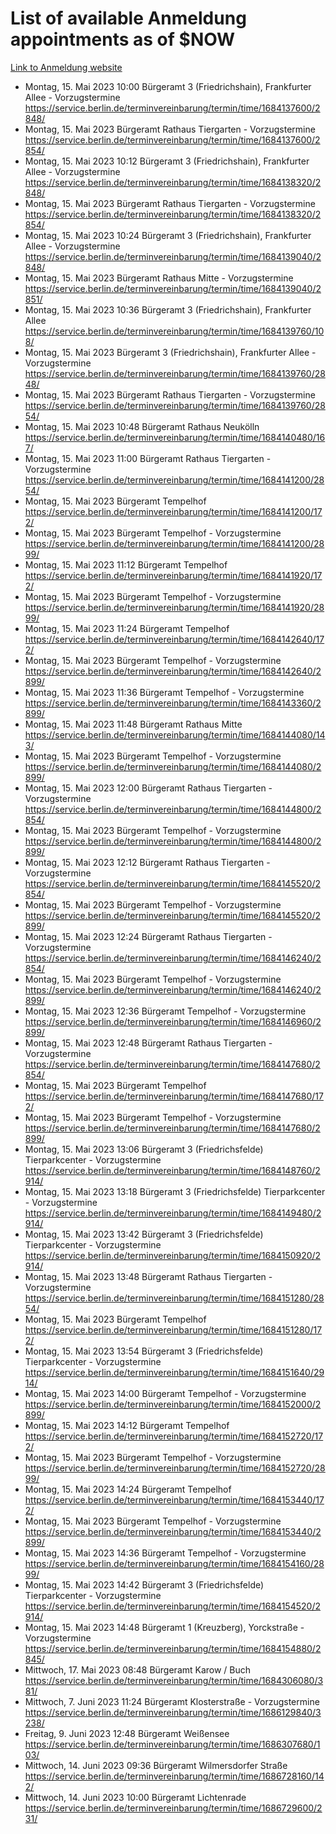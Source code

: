 # List of available Anmeldung appointments as of $NOW
[Link to Anmeldung website](https://service.berlin.de/terminvereinbarung/termin/tag.php?termin=1&anliegen[]=120686&dienstleisterlist=122210,122217,327316,122219,327312,122227,327314,122231,327346,122243,327348,122254,122252,329742,122260,329745,122262,329748,122271,327278,122273,327274,122277,327276,330436,122280,327294,122282,327290,122284,327292,122291,327270,122285,327266,122286,327264,122296,327268,150230,329760,122297,327286,122294,327284,122312,329763,122314,329775,122304,327330,122311,327334,122309,327332,317869,122281,327352,122279,329772,122283,122276,327324,122274,327326,122267,329766,122246,327318,122251,327320,122257,327322,122208,327298,122226,327300&herkunft=http%3A%2F%2Fservice.berlin.de%2Fdienstleistung%2F120686%2F)
- Montag, 15. Mai 2023 10:00 Bürgeramt 3 (Friedrichshain), Frankfurter Allee - Vorzugstermine https://service.berlin.de/terminvereinbarung/termin/time/1684137600/2848/
- Montag, 15. Mai 2023  Bürgeramt Rathaus Tiergarten - Vorzugstermine https://service.berlin.de/terminvereinbarung/termin/time/1684137600/2854/
- Montag, 15. Mai 2023 10:12 Bürgeramt 3 (Friedrichshain), Frankfurter Allee - Vorzugstermine https://service.berlin.de/terminvereinbarung/termin/time/1684138320/2848/
- Montag, 15. Mai 2023  Bürgeramt Rathaus Tiergarten - Vorzugstermine https://service.berlin.de/terminvereinbarung/termin/time/1684138320/2854/
- Montag, 15. Mai 2023 10:24 Bürgeramt 3 (Friedrichshain), Frankfurter Allee - Vorzugstermine https://service.berlin.de/terminvereinbarung/termin/time/1684139040/2848/
- Montag, 15. Mai 2023  Bürgeramt Rathaus Mitte - Vorzugstermine https://service.berlin.de/terminvereinbarung/termin/time/1684139040/2851/
- Montag, 15. Mai 2023 10:36 Bürgeramt 3 (Friedrichshain), Frankfurter Allee https://service.berlin.de/terminvereinbarung/termin/time/1684139760/108/
- Montag, 15. Mai 2023  Bürgeramt 3 (Friedrichshain), Frankfurter Allee - Vorzugstermine https://service.berlin.de/terminvereinbarung/termin/time/1684139760/2848/
- Montag, 15. Mai 2023  Bürgeramt Rathaus Tiergarten - Vorzugstermine https://service.berlin.de/terminvereinbarung/termin/time/1684139760/2854/
- Montag, 15. Mai 2023 10:48 Bürgeramt Rathaus Neukölln https://service.berlin.de/terminvereinbarung/termin/time/1684140480/167/
- Montag, 15. Mai 2023 11:00 Bürgeramt Rathaus Tiergarten - Vorzugstermine https://service.berlin.de/terminvereinbarung/termin/time/1684141200/2854/
- Montag, 15. Mai 2023  Bürgeramt Tempelhof https://service.berlin.de/terminvereinbarung/termin/time/1684141200/172/
- Montag, 15. Mai 2023  Bürgeramt Tempelhof - Vorzugstermine https://service.berlin.de/terminvereinbarung/termin/time/1684141200/2899/
- Montag, 15. Mai 2023 11:12 Bürgeramt Tempelhof https://service.berlin.de/terminvereinbarung/termin/time/1684141920/172/
- Montag, 15. Mai 2023  Bürgeramt Tempelhof - Vorzugstermine https://service.berlin.de/terminvereinbarung/termin/time/1684141920/2899/
- Montag, 15. Mai 2023 11:24 Bürgeramt Tempelhof https://service.berlin.de/terminvereinbarung/termin/time/1684142640/172/
- Montag, 15. Mai 2023  Bürgeramt Tempelhof - Vorzugstermine https://service.berlin.de/terminvereinbarung/termin/time/1684142640/2899/
- Montag, 15. Mai 2023 11:36 Bürgeramt Tempelhof - Vorzugstermine https://service.berlin.de/terminvereinbarung/termin/time/1684143360/2899/
- Montag, 15. Mai 2023 11:48 Bürgeramt Rathaus Mitte https://service.berlin.de/terminvereinbarung/termin/time/1684144080/143/
- Montag, 15. Mai 2023  Bürgeramt Tempelhof - Vorzugstermine https://service.berlin.de/terminvereinbarung/termin/time/1684144080/2899/
- Montag, 15. Mai 2023 12:00 Bürgeramt Rathaus Tiergarten - Vorzugstermine https://service.berlin.de/terminvereinbarung/termin/time/1684144800/2854/
- Montag, 15. Mai 2023  Bürgeramt Tempelhof - Vorzugstermine https://service.berlin.de/terminvereinbarung/termin/time/1684144800/2899/
- Montag, 15. Mai 2023 12:12 Bürgeramt Rathaus Tiergarten - Vorzugstermine https://service.berlin.de/terminvereinbarung/termin/time/1684145520/2854/
- Montag, 15. Mai 2023  Bürgeramt Tempelhof - Vorzugstermine https://service.berlin.de/terminvereinbarung/termin/time/1684145520/2899/
- Montag, 15. Mai 2023 12:24 Bürgeramt Rathaus Tiergarten - Vorzugstermine https://service.berlin.de/terminvereinbarung/termin/time/1684146240/2854/
- Montag, 15. Mai 2023  Bürgeramt Tempelhof - Vorzugstermine https://service.berlin.de/terminvereinbarung/termin/time/1684146240/2899/
- Montag, 15. Mai 2023 12:36 Bürgeramt Tempelhof - Vorzugstermine https://service.berlin.de/terminvereinbarung/termin/time/1684146960/2899/
- Montag, 15. Mai 2023 12:48 Bürgeramt Rathaus Tiergarten - Vorzugstermine https://service.berlin.de/terminvereinbarung/termin/time/1684147680/2854/
- Montag, 15. Mai 2023  Bürgeramt Tempelhof https://service.berlin.de/terminvereinbarung/termin/time/1684147680/172/
- Montag, 15. Mai 2023  Bürgeramt Tempelhof - Vorzugstermine https://service.berlin.de/terminvereinbarung/termin/time/1684147680/2899/
- Montag, 15. Mai 2023 13:06 Bürgeramt 3 (Friedrichsfelde) Tierparkcenter - Vorzugstermine https://service.berlin.de/terminvereinbarung/termin/time/1684148760/2914/
- Montag, 15. Mai 2023 13:18 Bürgeramt 3 (Friedrichsfelde) Tierparkcenter - Vorzugstermine https://service.berlin.de/terminvereinbarung/termin/time/1684149480/2914/
- Montag, 15. Mai 2023 13:42 Bürgeramt 3 (Friedrichsfelde) Tierparkcenter - Vorzugstermine https://service.berlin.de/terminvereinbarung/termin/time/1684150920/2914/
- Montag, 15. Mai 2023 13:48 Bürgeramt Rathaus Tiergarten - Vorzugstermine https://service.berlin.de/terminvereinbarung/termin/time/1684151280/2854/
- Montag, 15. Mai 2023  Bürgeramt Tempelhof https://service.berlin.de/terminvereinbarung/termin/time/1684151280/172/
- Montag, 15. Mai 2023 13:54 Bürgeramt 3 (Friedrichsfelde) Tierparkcenter - Vorzugstermine https://service.berlin.de/terminvereinbarung/termin/time/1684151640/2914/
- Montag, 15. Mai 2023 14:00 Bürgeramt Tempelhof - Vorzugstermine https://service.berlin.de/terminvereinbarung/termin/time/1684152000/2899/
- Montag, 15. Mai 2023 14:12 Bürgeramt Tempelhof https://service.berlin.de/terminvereinbarung/termin/time/1684152720/172/
- Montag, 15. Mai 2023  Bürgeramt Tempelhof - Vorzugstermine https://service.berlin.de/terminvereinbarung/termin/time/1684152720/2899/
- Montag, 15. Mai 2023 14:24 Bürgeramt Tempelhof https://service.berlin.de/terminvereinbarung/termin/time/1684153440/172/
- Montag, 15. Mai 2023  Bürgeramt Tempelhof - Vorzugstermine https://service.berlin.de/terminvereinbarung/termin/time/1684153440/2899/
- Montag, 15. Mai 2023 14:36 Bürgeramt Tempelhof - Vorzugstermine https://service.berlin.de/terminvereinbarung/termin/time/1684154160/2899/
- Montag, 15. Mai 2023 14:42 Bürgeramt 3 (Friedrichsfelde) Tierparkcenter - Vorzugstermine https://service.berlin.de/terminvereinbarung/termin/time/1684154520/2914/
- Montag, 15. Mai 2023 14:48 Bürgeramt 1 (Kreuzberg), Yorckstraße - Vorzugstermine https://service.berlin.de/terminvereinbarung/termin/time/1684154880/2845/
- Mittwoch, 17. Mai 2023 08:48 Bürgeramt Karow / Buch https://service.berlin.de/terminvereinbarung/termin/time/1684306080/381/
- Mittwoch, 7. Juni 2023 11:24 Bürgeramt Klosterstraße - Vorzugstermine https://service.berlin.de/terminvereinbarung/termin/time/1686129840/3238/
- Freitag, 9. Juni 2023 12:48 Bürgeramt Weißensee https://service.berlin.de/terminvereinbarung/termin/time/1686307680/103/
- Mittwoch, 14. Juni 2023 09:36 Bürgeramt Wilmersdorfer Straße https://service.berlin.de/terminvereinbarung/termin/time/1686728160/142/
- Mittwoch, 14. Juni 2023 10:00 Bürgeramt Lichtenrade https://service.berlin.de/terminvereinbarung/termin/time/1686729600/231/
